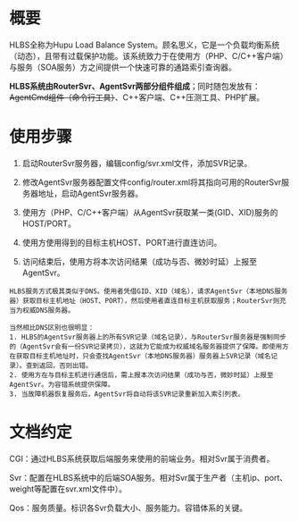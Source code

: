 # 概要

HLBS全称为Hupu Load Balance System。顾名思义，它是一个负载均衡系统（动态），且带有过载保护功能。该系统致力于在使用方（PHP、C/C++客户端）与服务（SOA服务）方之间提供一个快速可靠的通路索引查询器。

**HLBS系统由RouterSvr、AgentSvr两部分组件组成**；同时随包发放有：~~AgentCmd组件（命令行工具）~~、C++客户端、C++压测工具、PHP扩展。


# 使用步骤

1. 启动RouterSvr服务器，编辑config/svr.xml文件，添加SVR记录。
2. 修改AgentSvr服务器配置文件config/router.xml将其指向可用的RouterSvr服务器地址，启动AgentSvr服务器。

3. 使用方（PHP、C/C++客户端）从AgentSvr获取某一类(GID、XID)服务的HOST/PORT。
4. 使用方使用得到的目标主机HOST、PORT进行直连访问。
5. 访问结束后，使用方将本次访问结果（成功与否、微妙时延）上报至AgentSvr。


```
HLBS服务方式极其类似于DNS。使用者凭借GID、XID（域名），请求AgentSvr（本地DNS服务器）获取目标主机地址（HOST、PORT），然后使用者直连目标主机获取服务；RouterSvr则充当为权威DNS服务器。

当然相比DNS区别也很明显：
1. HLBS的AgentSvr服务器上的所有SVR记录（域名记录），与RouterSvr服务器是强制同步的（AgentSvr会有一份SVR记录拷贝），这就为它能成为权威域名服务器提供了保障。即使用方在获取目标主机地址时，只会查找AgentSvr（本地DNS服务器）服务器上SVR记录（域名记录）。查到返回，否则出错。
2. 使用方在与目标主机进行通信后，需上报本次访问结果（成功与否，微妙时延）上报至AgentSvr。为容错系统提供保障。
3. 当故障机器恢复服务后，AgentSvr将自动将该SVR记录重新加入索引列表。
```

# 文档约定

CGI：通过HLBS系统获取后端服务来使用的前端业务。相对Svr属于消费者。

Svr：配置在HLBS系统中的后端SOA服务。相对Svr属于生产者（主机ip、port、weight等配置在svr.xml文件中）。

Qos：服务质量。标识各Svr负载大小、服务能力。容错体系的关键。
